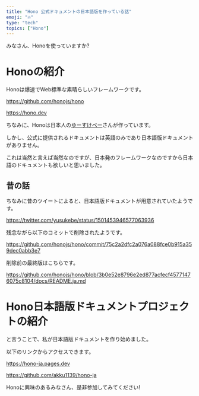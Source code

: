 ```yaml
---
title: "Hono 公式ドキュメントの日本語版を作っている話"
emoji: "🔥"
type: "tech"
topics: ["Hono"]
---
```


みなさん、Honoを使っていますか?


# Honoの紹介

Honoは爆速でWeb標準な素晴らしいフレームワークです。

https://github.com/honojs/hono

https://hono.dev

ちなみに、Honoは日本人の[ゆーすけべー](https://zenn.dev/yusukebe)さんが作っています。

しかし、公式に提供されるドキュメントは英語のみであり日本語版ドキュメントがありません。

これは当然と言えば当然なのですが、日本発のフレームワークなのですから日本語のドキュメントも欲しいと思いました。


## 昔の話

ちなみに昔のツイートによると、日本語版ドキュメントが用意されていたようです。

https://twitter.com/yusukebe/status/1501453946577063936

残念ながら以下のコミットで削除されたようです。

https://github.com/honojs/hono/commit/75c2a2dfc2a076a088fce0b915a359dec0abb3e7

削除前の最終版はこちらです。

https://github.com/honojs/hono/blob/3b0e52e8796e2ed877acfecf45771476075c8104/docs/README.ja.md


# Hono日本語版ドキュメントプロジェクトの紹介

と言うことで、私が日本語版ドキュメントを作り始めました。

以下のリンクからアクセスできます。

https://hono-ja.pages.dev

https://github.com/akku1139/hono-ja

Honoに興味のあるみなさん、是非参加してみてください!
